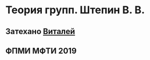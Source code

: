 # Теория групп. Штепин В. В. 
## Затехано  [Виталей](https://vk.com/vitalii_kondratiuk) 
## ФПМИ МФТИ 2019
